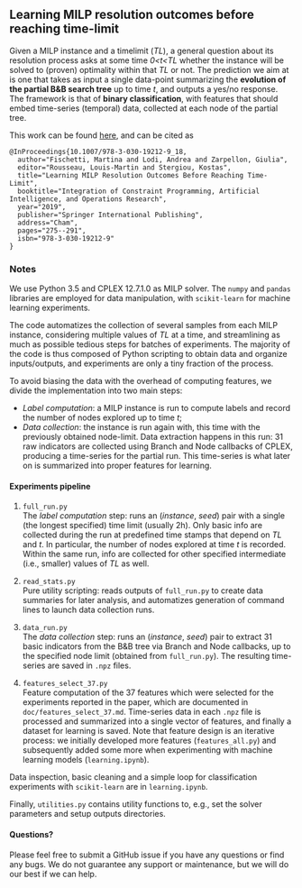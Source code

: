 ## Learning MILP resolution outcomes before reaching time-limit 

Given a MILP instance and a timelimit (*TL*), a general question about its resolution process asks at some time *0<t<TL*
whether the instance will be solved to (proven) optimality within that *TL* or not. 
The prediction we aim at is one that takes as input a single data-point summarizing the 
**evolution of the partial B&B search tree** up to time *t*, and outputs a yes/no response.
The framework is that of **binary classification**, with features that should embed time-series (temporal) data, 
collected at each node of the partial tree.

This work can be found [here](https://link.springer.com/chapter/10.1007/978-3-030-19212-9_18), and can be cited as 

```
@InProceedings{10.1007/978-3-030-19212-9_18,
  author="Fischetti, Martina and Lodi, Andrea and Zarpellon, Giulia",
  editor="Rousseau, Louis-Martin and Stergiou, Kostas",
  title="Learning MILP Resolution Outcomes Before Reaching Time-Limit",
  booktitle="Integration of Constraint Programming, Artificial Intelligence, and Operations Research",
  year="2019",
  publisher="Springer International Publishing",
  address="Cham",
  pages="275--291",
  isbn="978-3-030-19212-9"
}
```

### Notes

We use Python 3.5 and CPLEX 12.7.1.0 as MILP solver. The `numpy` and `pandas` libraries are employed for data
manipulation, with `scikit-learn` for machine learning experiments.

The code automatizes the collection of several samples from each MILP instance, 
considering multiple values of *TL* at a time, and streamlining as much as possible tedious steps for batches of experiments. 
The majority of the code is thus composed of Python scripting to obtain data and organize inputs/outputs, 
and experiments are only a tiny fraction of the process.

To avoid biasing the data with the overhead of computing features, we divide the implementation into two main steps:
 - _Label computation_: a MILP instance is run to compute labels and record the number of nodes explored up to time *t*;
 - _Data collection_: the instance is run again with, this time with the previously obtained node-limit. 
 Data extraction happens in this run: 31 raw indicators are collected using Branch and Node callbacks of CPLEX, 
 producing a time-series for the partial run. This time-series is what later on is summarized into proper features for learning.
 

#### Experiments pipeline

1. `full_run.py`<br/>The _label computation_ step: runs an (_instance_, _seed_) pair with a single (the longest specified) time limit (usually 2h).
Only basic info are collected during the run at predefined time stamps that depend on *TL* and *t*. 
In particular, the number of nodes explored at time *t* is recorded.
Within the same run, info are collected for other specified intermediate (i.e., smaller) values of *TL* as well.

2. `read_stats.py`<br/>Pure utility scripting: reads outputs of `full_run.py` to create data summaries for later analysis, 
and automatizes generation of command lines to launch data collection runs.

3. `data_run.py`<br/>The _data collection_ step: runs an (_instance_, _seed_) pair to extract 31 basic indicators 
from the B&B tree via Branch and Node callbacks, up to the specified node limit (obtained from `full_run.py`).
The resulting time-series are saved in `.npz` files. 

4. `features_select_37.py`<br/>Feature computation of the 37 features which were selected for the experiments reported in the paper, 
which are documented in `doc/features_select_37.md`.
Time-series data in each `.npz` file is processed and summarized into a single vector of features, 
and finally a dataset for learning is saved.
Note that feature design is an iterative process: we initially developed more features (`features_all.py`) and subsequently 
added some more when experimenting with machine learning models (`learning.ipynb`). 

Data inspection, basic cleaning and a simple loop for classification experiments with `scikit-learn` are in `learning.ipynb`.

Finally, `utilities.py` contains utility functions to, e.g., set the solver parameters and setup outputs directories.

#### Questions?
Please feel free to submit a GitHub issue if you have any questions or find any bugs. 
We do not guarantee any support or maintenance, but we will do our best if we can help.
